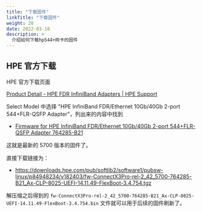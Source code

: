 ```yaml
---
title: "下载固件"
linkTitle: "下载固件"
weight: 20
date: 2022-03-10
description: >
  介绍如何下载hp544+网卡的固件
---
```




## HPE 官方下载

HPE 官方下载页面

[Product Detail - HPE FDR InfiniBand Adapters | HPE Support](https://support.hpe.com/connect/s/product?language=en_US&kmpmoid=1008852053&tab=driversAndSoftware&view=grid)

Select Model 中选择 "HPE InfiniBand FDR/Ethernet 10Gb/40Gb 2-port 544+FLR-QSFP Adapter"，列出来的内容中找到

- [Firmware for HPE InfiniBand FDR/Ethernet 10Gb/40Gb 2-port 544+FLR-QSFP Adapter 764285-B21](https://support.hpe.com/hpesc/public/swd/detail?swItemId=MTX_14a9d6b3720f4c6688c824b8b2)

这就是最新的 5700 版本的固件了。

直接下载链接为：

- https://downloads.hpe.com/pub/softlib2/software1/pubsw-linux/p84948234/v182403/fw-ConnectX3Pro-rel-2_42_5700-764285-B21_Ax-CLP-8025-UEFI-14.11.49-FlexBoot-3.4.754.tgz

解压缩之后得到的 `fw-ConnectX3Pro-rel-2_42_5700-764285-B21_Ax-CLP-8025-UEFI-14.11.49-FlexBoot-3.4.754.bin` 文件就可以用于后续的固件刷新了。



